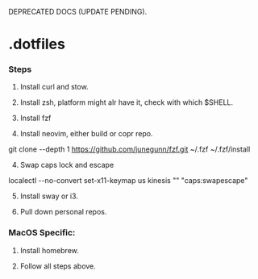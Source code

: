 DEPRECATED DOCS (UPDATE PENDING).


# .dotfiles

### Steps

1. Install curl and stow.

2. Install zsh, platform might alr have it, check with which $SHELL.

3. Install fzf

4. Install neovim, either build or copr repo.

git clone --depth 1 https://github.com/junegunn/fzf.git ~/.fzf
~/.fzf/install

4. Swap caps lock and escape

localectl --no-convert set-x11-keymap us kinesis "" "caps:swapescape"

5. Install sway or i3.

6. Pull down personal repos.



### MacOS Specific:

1. Install homebrew.

2. Follow all steps above.
